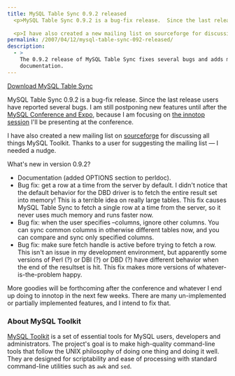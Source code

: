 ```yaml
---
title: MySQL Table Sync 0.9.2 released
  <p>MySQL Table Sync 0.9.2 is a bug-fix release.  Since the last release users have reported several bugs.  I am still postponing new features until after the <a href="http://www.mysqlconf.com/">MySQL Conference and Expo</a>, because I am focusing on <a href="http://www.mysqlconf.com/cs/mysqluc2007/view/e_sess/13213">the innotop session</a> I'll be presenting at the conference.</p>
  
  <p>I have also created a new mailing list on sourceforge for discussing all things MySQL Toolkit.</p>
permalink: /2007/04/12/mysql-table-sync-092-released/
description:
  - >
    The 0.9.2 release of MySQL Table Sync fixes several bugs and adds more
    documentation.
---
```

<p class="download">
  <a href="http://code.google.com/p/maatkit">Download MySQL Table Sync</a>
</p>

MySQL Table Sync 0.9.2 is a bug-fix release. Since the last release users have reported several bugs. I am still postponing new features until after the [MySQL Conference and Expo][1], because I am focusing on [the innotop session][2] I'll be presenting at the conference.

I have also created a new mailing list on [sourceforge][3] for discussing all things MySQL Toolkit. Thanks to a user for suggesting the mailing list &#8212; I needed a nudge.

What's new in version 0.9.2?

*   Documentation (added OPTIONS section to perldoc).
*   Bug fix: get a row at a time from the server by default. I didn't notice that the default behavior for the DBD driver is to fetch the entire result set into memory! This is a terrible idea on really large tables. This fix causes MySQL Table Sync to fetch a single row at a time from the server, so it never uses much memory and runs faster now.
*   Bug fix: when the user specifies &#8211;columns, ignore other columns. You can sync common columns in otherwise different tables now, and you can compare and sync only specified columns.
*   Bug fix: make sure fetch handle is active before trying to fetch a row. This isn't an issue in my development environment, but apparently some versions of Perl (?) or DBI (?) or DBD (?) have different behavior when the end of the resultset is hit. This fix makes more versions of whatever-is-the-problem happy.

More goodies will be forthcoming after the conference and whatever I end up doing to innotop in the next few weeks. There are many un-implemented or partially implemented features, and I intend to fix that.

### About MySQL Toolkit

[MySQL Toolkit][3] is a set of essential tools for MySQL users, developers and administrators. The project's goal is to make high-quality command-line tools that follow the UNIX philosophy of doing one thing and doing it well. They are designed for scriptability and ease of processing with standard command-line utilities such as `awk` and `sed`.

 [1]: http://www.mysqlconf.com/
 [2]: http://www.mysqlconf.com/cs/mysqluc2007/view/e_sess/13213
 [3]: http://code.google.com/p/maatkit
